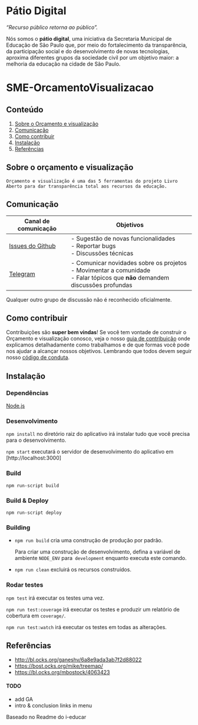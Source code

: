 # Pátio Digital

_“Recurso público retorna ao público”._

Nós somos o **pátio digital**, uma iniciativa da Secretaria Municipal de Educação de São Paulo que, por meio do fortalecimento da transparência, da participação social e do desenvolvimento de novas tecnologias, aproxima diferentes grupos da sociedade civil por um objetivo maior: a melhoria da educação na cidade de São Paulo. 


# SME-OrcamentoVisualizacao

## Conteúdo

1. [Sobre o Orçamento e visualização](#sobre-o-orçamento-e-visualização)
2. [Comunicação](#comunicação)
3. [Como contribuir](#como-contribuir)
4. [Instalação](#instalação)
5. [Referências](#referências)


## Sobre o orçamento e visualização

    Orçamento e visualização é uma das 5 ferramentas do projeto Livro Aberto para dar transparência total aos recursos da educação.

## Comunicação

| Canal de comunicação | Objetivos |
|----------------------|-----------|
| [Issues do Github](https://github.com/prefeiturasp/SME-OrcamentoVisualizacao/issues) | - Sugestão de novas funcionalidades<br> - Reportar bugs<br> - Discussões técnicas |
| [Telegram](https://t.me/patiodigital ) | - Comunicar novidades sobre os projetos<br> - Movimentar a comunidade<br>  - Falar tópicos que **não** demandem discussões profundas |

Qualquer outro grupo de discussão não é reconhecido oficialmente.

## Como contribuir

Contribuições são **super bem vindas**! Se você tem vontade de construir o
Orçamento e visualização conosco, veja o nosso [guia de contribuição](./CONTRIBUTING.md)
onde explicamos detalhadamente como trabalhamos e de que formas você pode nos
ajudar a alcançar nossos objetivos. Lembrando que todos devem seguir 
nosso [código de conduta](./CODEOFCONDUCT.md).


## Instalação

### Dependências

[Node.js](http://nodejs.org/) 


### Desenvolvimento

`npm install` no diretório raiz do aplicativo irá instalar tudo que você precisa para o desenvolvimento.

`npm start` executará o servidor de desenvolvimento do aplicativo em [http://localhost:3000]


### Build

`npm run-script build`

### Build & Deploy

`npm run-script deploy`

### Building

- `npm run build` cria uma construção de produção por padrão.

   Para criar uma construção de desenvolvimento, defina a variável de ambiente `NODE_ENV` para` development` enquanto executa este comando.

- `npm run clean` excluirá os recursos construídos.

### Rodar testes

 `npm test` irá executar os testes uma vez.

 `npm run test:coverage` irá executar os testes e produzir um relatório de cobertura em `coverage/`.

 `npm run test:watch`  irá executar os testes em todas as alterações.


## Referências

- http://bl.ocks.org/ganeshv/6a8e9ada3ab7f2d88022
- https://bost.ocks.org/mike/treemap/
- https://bl.ocks.org/mbostock/4063423

#### TODO

- add GA
- intro & conclusion links in menu

Baseado no Readme do i-educar
